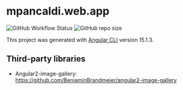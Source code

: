 # mpancaldi.web.app

![GitHub Workflow Status](https://img.shields.io/github/actions/workflow/status/martapanc/personal-website-angular/build.yml) ![GitHub repo size](https://img.shields.io/github/repo-size/martapanc/personal-website-angular)

This project was generated with [Angular CLI](https://github.com/angular/angular-cli) version 15.1.3.

## Third-party libraries
- Angular2-image-gallery: https://github.com/BenjaminBrandmeier/angular2-image-gallery
